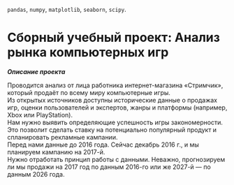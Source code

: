 `pandas`, `numpy`, `matplotlib`, `seaborn`, `scipy`.

# Сборный учебный проект: Анализ рынка компьютерных игр

***Описание проекта***

Проводится анализ от лица работника интернет-магазина «Стримчик», который продаёт по всему миру компьютерные игры. 
<br>Из открытых источников доступны исторические данные о продажах игр, оценки пользователей и экспертов, жанры и платформы (например, Xbox или PlayStation). 
<br>Нам нужно выявить определяющие успешность игры закономерности. 
<br>Это позволит сделать ставку на потенциально популярный продукт и спланировать рекламные кампании.
<br>Перед нами данные до 2016 года. Сейчас декабрь 2016 г., и мы планируем кампанию на 2017-й. 
<br>Нужно отработать принцип работы с данными. Неважно, прогнозируем ли мы продажи на 2017 год по данным 2016-го или же 2027-й — по данным 2026 года.
